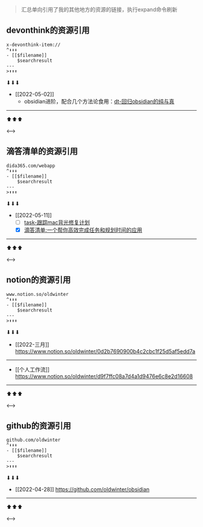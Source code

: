 > 汇总单向引用了我的其他地方的资源的链接，执行expand命令刷新

## devonthink的资源引用

```expander
x-devonthink-item://
^⬇⬇⬇
- [[$filename]]
	$searchresult
---
>⬆⬆⬆
```

 
⬇⬇⬇
- [[2022-05-02]]
	- obsidian进阶，配合几个方法论食用：[dt-回归obsidian的纯与真](x-devonthink-item://3D349F22-494B-430A-8491-14BCBEA03B79)
---
⬆⬆⬆
 
<-->

## 滴答清单的资源引用

```expander
dida365.com/webapp
^⬇⬇⬇
- [[$filename]]
	$searchresult
---
>⬆⬆⬆
```

 
⬇⬇⬇
- [[2022-05-11]]
	- [ ] [task-跟踪mac背光修复计划](https://dida365.com/webapp/#p/6214bd004ddd51025683f422/tasks/623896be3f3f5102c4769fa9)
	- [x] [滴答清单:一个帮你高效完成任务和规划时间的应用](https://dida365.com/webapp/#p/inbox/tasks/627aabe8383411037e5f7b2e)
---
⬆⬆⬆
 
<-->

## notion的资源引用

```expander
www.notion.so/oldwinter
^⬇⬇⬇
- [[$filename]]
	$searchresult
---
>⬆⬆⬆
```

 
⬇⬇⬇
- [[2022-三月]]
	https://www.notion.so/oldwinter/0d2b7690900b4c2cbc1f25d5af5edd7a
---
- [[个人工作流]]
	https://www.notion.so/oldwinter/d9f7ffc08a7d4a1d9476e6c8e2d16608
---
⬆⬆⬆
 
<-->

## github的资源引用

```expander
github.com/oldwinter
^⬇⬇⬇
- [[$filename]]
	$searchresult
---
>⬆⬆⬆
```

 
⬇⬇⬇
- [[2022-04-28]]
	https://github.com/oldwinter/obsidian
---
⬆⬆⬆
 
<-->
